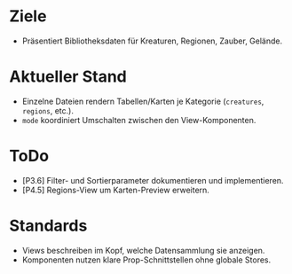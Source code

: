 # Ziele
- Präsentiert Bibliotheksdaten für Kreaturen, Regionen, Zauber, Gelände.

# Aktueller Stand
- Einzelne Dateien rendern Tabellen/Karten je Kategorie (`creatures`, `regions`, etc.).
- `mode` koordiniert Umschalten zwischen den View-Komponenten.

# ToDo
- [P3.6] Filter- und Sortierparameter dokumentieren und implementieren.
- [P4.5] Regions-View um Karten-Preview erweitern.

# Standards
- Views beschreiben im Kopf, welche Datensammlung sie anzeigen.
- Komponenten nutzen klare Prop-Schnittstellen ohne globale Stores.
